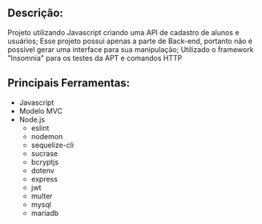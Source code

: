 ## Descrição:
Projeto utilizando Javascript criando uma API de cadastro de alunos e usuários;
Esse projeto possui apenas a parte de Back-end, portanto não é possível gerar uma interface para sua manipulação;
Utilizado o framework "Insomnia" para os testes da APT e comandos HTTP 

## Principais Ferramentas:
* Javascript
* Modelo MVC
* Node.js
  * eslint
  * nodemon
  * sequelize-cli
  * sucrase
  * bcryptjs
  * dotenv
  * express
  * jwt
  * multer
  * mysql
  * mariadb

